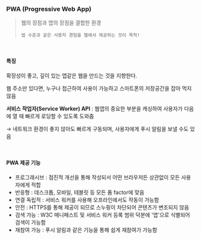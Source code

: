 ### PWA (Progressive Web App)

> 웹의 장점과 앱의 장점을 결합한 환경
>
> `앱 수준과 같은 사용자 경험을 웹에서 제공하는 것이 목적!`
<br>

#### 특징

확장성이 좋고, 깊이 있는 앱같은 웹을 만드는 것을 지향한다.

웹 주소만 있다면, 누구나 접근하여 사용이 가능하고 스마트폰의 저장공간을 잡아 먹지 않음

**서비스 작업자(Service Worker) API** : 웹앱의 중요한 부분을 캐싱하여 사용자가 다음에 열 때 빠르게 로딩할 수 있도록 도와줌

→ 네트워크 환경이 좋지 않아도 빠르게 구동되며, 사용자에게 푸시 알림을 보낼 수도 있음

<br>

#### PWA 제공 기능

- 프로그래시브 : 점진적 개선을 통해 작성되서 어떤 브라우저든 상관없이 모든 사용자에게 적합
- 반응형 : 데스크톱, 모바일, 테블릿 등 모든 폼 factor에 맞음
- 연결 독립적 : 서비스 워커를 사용해 오프라인에서도 작동이 가능함
- 안전 : HTTPS를 통해 제공이 되므로 스누핑이 차단되어 콘텐츠가 변조되지 않음
- 검색 가능 : W3C 매니페스트 및 서비스 워커 등록 범위 덕분에 '앱'으로 식별되어 검색이 가능함
- 재참여 가능 : 푸시 알림과 같은 기능을 통해 쉽게 재참여가 가능함
